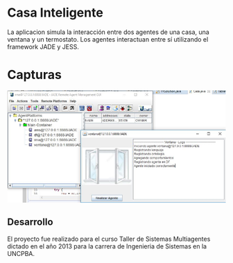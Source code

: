 # Casa Inteligente

La aplicacion simula la interacción entre dos agentes de una casa, una ventana y un termostato. Los agentes interactuan entre sí utilizando el framework JADE y JESS.

# Capturas

<img src="./docs/img/casa-inteligente.JPG" alt="Casa Inteligente App">

## Desarrollo

El proyecto fue realizado para el curso Taller de Sistemas Multiagentes dictado en el año 2013 para la carrera de Ingenieria de Sistemas en la UNCPBA.
